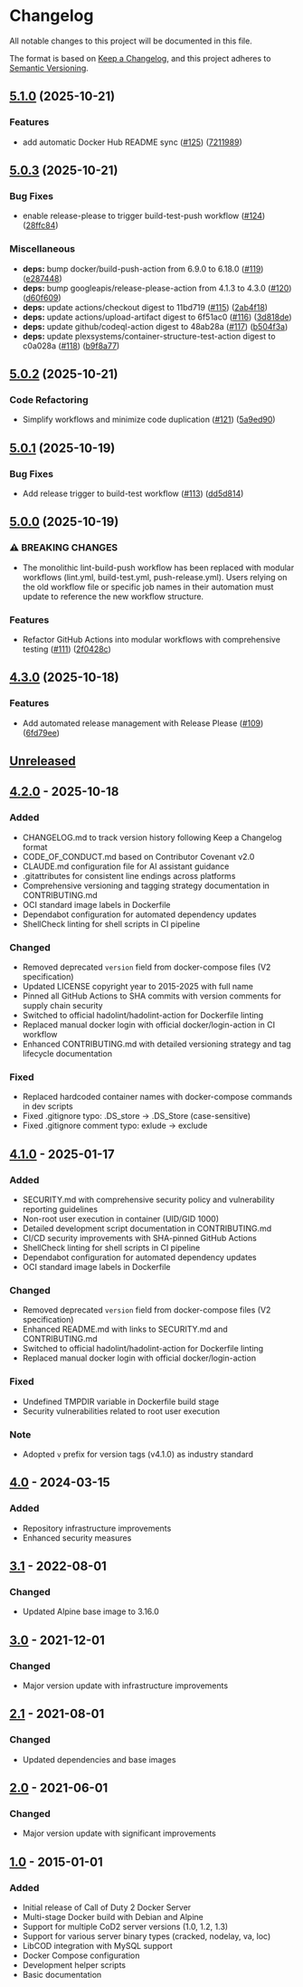 # Changelog

All notable changes to this project will be documented in this file.

The format is based on [Keep a Changelog](https://keepachangelog.com/en/1.0.0/),
and this project adheres to [Semantic Versioning](https://semver.org/spec/v2.0.0.html).

## [5.1.0](https://github.com/bgauduch/call-of-duty-2-docker-server/compare/v5.0.3...v5.1.0) (2025-10-21)


### Features

* add automatic Docker Hub README sync ([#125](https://github.com/bgauduch/call-of-duty-2-docker-server/issues/125)) ([7211989](https://github.com/bgauduch/call-of-duty-2-docker-server/commit/7211989871119cf20e16700a0ad65eb15ffc6b13))

## [5.0.3](https://github.com/bgauduch/call-of-duty-2-docker-server/compare/v5.0.2...v5.0.3) (2025-10-21)


### Bug Fixes

* enable release-please to trigger build-test-push workflow ([#124](https://github.com/bgauduch/call-of-duty-2-docker-server/issues/124)) ([28ffc84](https://github.com/bgauduch/call-of-duty-2-docker-server/commit/28ffc84692a0c0a60f572d8b6fc1a88865556cfa))


### Miscellaneous

* **deps:** bump docker/build-push-action from 6.9.0 to 6.18.0 ([#119](https://github.com/bgauduch/call-of-duty-2-docker-server/issues/119)) ([e287448](https://github.com/bgauduch/call-of-duty-2-docker-server/commit/e28744837bf5ad2a7782578f73acaa574b2e8843))
* **deps:** bump googleapis/release-please-action from 4.1.3 to 4.3.0 ([#120](https://github.com/bgauduch/call-of-duty-2-docker-server/issues/120)) ([d60f609](https://github.com/bgauduch/call-of-duty-2-docker-server/commit/d60f609af42ff64410a4a5954952505ab94f9282))
* **deps:** update actions/checkout digest to 11bd719 ([#115](https://github.com/bgauduch/call-of-duty-2-docker-server/issues/115)) ([2ab4f18](https://github.com/bgauduch/call-of-duty-2-docker-server/commit/2ab4f188c0a3a48c7f8fcbd2e282a08731085646))
* **deps:** update actions/upload-artifact digest to 6f51ac0 ([#116](https://github.com/bgauduch/call-of-duty-2-docker-server/issues/116)) ([3d818de](https://github.com/bgauduch/call-of-duty-2-docker-server/commit/3d818de86c9ab9ab7b9100fc7581e2ac4e8282f6))
* **deps:** update github/codeql-action digest to 48ab28a ([#117](https://github.com/bgauduch/call-of-duty-2-docker-server/issues/117)) ([b504f3a](https://github.com/bgauduch/call-of-duty-2-docker-server/commit/b504f3a16c2294c385fb5134445f2716a0b629df))
* **deps:** update plexsystems/container-structure-test-action digest to c0a028a ([#118](https://github.com/bgauduch/call-of-duty-2-docker-server/issues/118)) ([b9f8a77](https://github.com/bgauduch/call-of-duty-2-docker-server/commit/b9f8a77acdb2f9a1069b79dad2ab9e1b7e8d3f3b))

## [5.0.2](https://github.com/bgauduch/call-of-duty-2-docker-server/compare/v5.0.1...v5.0.2) (2025-10-21)


### Code Refactoring

* Simplify workflows and minimize code duplication ([#121](https://github.com/bgauduch/call-of-duty-2-docker-server/issues/121)) ([5a9ed90](https://github.com/bgauduch/call-of-duty-2-docker-server/commit/5a9ed90a85f52a23e479db8f6524f9db95f707ba))

## [5.0.1](https://github.com/bgauduch/call-of-duty-2-docker-server/compare/v5.0.0...v5.0.1) (2025-10-19)


### Bug Fixes

* Add release trigger to build-test workflow ([#113](https://github.com/bgauduch/call-of-duty-2-docker-server/issues/113)) ([dd5d814](https://github.com/bgauduch/call-of-duty-2-docker-server/commit/dd5d814d6eb7eb7dc7e3b6bd02efcc203488a679))

## [5.0.0](https://github.com/bgauduch/call-of-duty-2-docker-server/compare/v4.3.0...v5.0.0) (2025-10-19)


### ⚠ BREAKING CHANGES

* The monolithic lint-build-push workflow has been replaced with modular workflows (lint.yml, build-test.yml, push-release.yml). Users relying on the old workflow file or specific job names in their automation must update to reference the new workflow structure.

### Features

* Refactor GitHub Actions into modular workflows with comprehensive testing ([#111](https://github.com/bgauduch/call-of-duty-2-docker-server/issues/111)) ([2f0428c](https://github.com/bgauduch/call-of-duty-2-docker-server/commit/2f0428c5ecc3462dcd99cde1178799736c84fc1a))

## [4.3.0](https://github.com/bgauduch/call-of-duty-2-docker-server/compare/v4.2.0...v4.3.0) (2025-10-18)


### Features

* Add automated release management with Release Please ([#109](https://github.com/bgauduch/call-of-duty-2-docker-server/issues/109)) ([6fd79ee](https://github.com/bgauduch/call-of-duty-2-docker-server/commit/6fd79ee72e9e14282d67076aaa9bef8130be88b6))

## [Unreleased]

## [4.2.0] - 2025-10-18

### Added
- CHANGELOG.md to track version history following Keep a Changelog format
- CODE_OF_CONDUCT.md based on Contributor Covenant v2.0
- CLAUDE.md configuration file for AI assistant guidance
- .gitattributes for consistent line endings across platforms
- Comprehensive versioning and tagging strategy documentation in CONTRIBUTING.md
- OCI standard image labels in Dockerfile
- Dependabot configuration for automated dependency updates
- ShellCheck linting for shell scripts in CI pipeline

### Changed
- Removed deprecated `version` field from docker-compose files (V2 specification)
- Updated LICENSE copyright year to 2015-2025 with full name
- Pinned all GitHub Actions to SHA commits with version comments for supply chain security
- Switched to official hadolint/hadolint-action for Dockerfile linting
- Replaced manual docker login with official docker/login-action in CI workflow
- Enhanced CONTRIBUTING.md with detailed versioning strategy and tag lifecycle documentation

### Fixed
- Replaced hardcoded container names with docker-compose commands in dev scripts
- Fixed .gitignore typo: .DS_store → .DS_Store (case-sensitive)
- Fixed .gitignore comment typo: exlude → exclude

## [4.1.0] - 2025-01-17

### Added
- SECURITY.md with comprehensive security policy and vulnerability reporting guidelines
- Non-root user execution in container (UID/GID 1000)
- Detailed development script documentation in CONTRIBUTING.md
- CI/CD security improvements with SHA-pinned GitHub Actions
- ShellCheck linting for shell scripts in CI pipeline
- Dependabot configuration for automated dependency updates
- OCI standard image labels in Dockerfile

### Changed
- Removed deprecated `version` field from docker-compose files (V2 specification)
- Enhanced README.md with links to SECURITY.md and CONTRIBUTING.md
- Switched to official hadolint/hadolint-action for Dockerfile linting
- Replaced manual docker login with official docker/login-action

### Fixed
- Undefined TMPDIR variable in Dockerfile build stage
- Security vulnerabilities related to root user execution

### Note
- Adopted `v` prefix for version tags (v4.1.0) as industry standard

## [4.0] - 2024-03-15

### Added
- Repository infrastructure improvements
- Enhanced security measures

## [3.1] - 2022-08-01

### Changed
- Updated Alpine base image to 3.16.0

## [3.0] - 2021-12-01

### Changed
- Major version update with infrastructure improvements

## [2.1] - 2021-08-01

### Changed
- Updated dependencies and base images

## [2.0] - 2021-06-01

### Changed
- Major version update with significant improvements

## [1.0] - 2015-01-01

### Added
- Initial release of Call of Duty 2 Docker Server
- Multi-stage Docker build with Debian and Alpine
- Support for multiple CoD2 server versions (1.0, 1.2, 1.3)
- Support for various server binary types (cracked, nodelay, va, loc)
- LibCOD integration with MySQL support
- Docker Compose configuration
- Development helper scripts
- Basic documentation

[Unreleased]: https://github.com/bgauduch/call-of-duty-2-docker-server/compare/v4.2.0...HEAD
[4.2.0]: https://github.com/bgauduch/call-of-duty-2-docker-server/compare/v4.1...v4.2.0
[4.1.0]: https://github.com/bgauduch/call-of-duty-2-docker-server/compare/4.0...v4.1
[4.0]: https://github.com/bgauduch/call-of-duty-2-docker-server/compare/3.1...4.0
[3.1]: https://github.com/bgauduch/call-of-duty-2-docker-server/compare/3.0...3.1
[3.0]: https://github.com/bgauduch/call-of-duty-2-docker-server/compare/2.1...3.0
[2.1]: https://github.com/bgauduch/call-of-duty-2-docker-server/compare/2.0...2.1
[2.0]: https://github.com/bgauduch/call-of-duty-2-docker-server/compare/v1.0...2.0
[1.0]: https://github.com/bgauduch/call-of-duty-2-docker-server/releases/tag/v1.0

